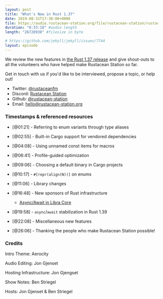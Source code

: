 ```yaml
---
layout: post
title: "What's New in Rust 1.37"
date: 2019-08-31T17:30:00+0000
file: https://audio.rustacean-station.org/file/rustacean-station/rustacean-station-e003-rust-1.37.0.mp3
duration: "0:33:18" #audio length
length: "26728938" #filesize in byte

# https://github.com/jekyll/jekyll/issues/7744
layout: episode
---
```


We review the new features in [the Rust 1.37 release](https://blog.rust-lang.org/2019/08/15/Rust-1.37.0.html) and give shout-outs to all the volunteers who have helped make Rustacean Station so far.

Get in touch with us if you'd like to be interviewed, propose a topic, or help out!

 - Twitter: [@rustaceanfm](https://twitter.com/rustaceanfm)
 - Discord: [Rustacean Station](https://discord.gg/cHc3Gyc)
 - Github: [@rustacean-station](https://github.com/rustacean-station/)
 - Email: [hello@rustacean-station.org](mailto:hello@rustacean-station.org)

### Timestamps & referenced resources

* [@01:21] - Referring to enum variants through type aliases

* [@02:55] - Built-in Cargo support for vendored dependencies

* [@04:08] - Using unnamed const items for macros

* [@06:41] - Profile-guided optimization

* [@09:06] - Choosing a default binary in Cargo projects

* [@10:17] - `#[repr(align(N))]` on enums

* [@11:06] - Library changes

* [@16:48] - New sponsors of Rust infrastructure

  * [Async/Await in Libra Core](https://community.libra.org/t/async-await-in-libra-core/1566)

* [@19:58] - `async`/`await` stabilization in Rust 1.39

* [@22:08] - Miscellaneous new features

* [@26:06] - Thanking the people who make Rustacean Station possible!

### Credits

Intro Theme: Aerocity

Audio Editing: Jon Gjenset

Hosting Infrastructure: Jon Gjengset

Show Notes: Ben Striegel

Hosts: Jon Gjenset & Ben Striegel
